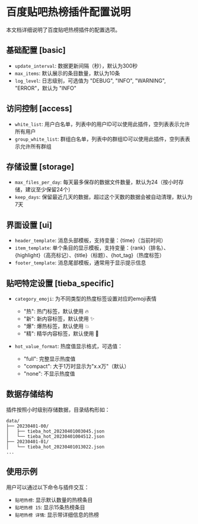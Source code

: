 # 百度贴吧热榜插件配置说明

本文档详细说明了百度贴吧热榜插件的配置选项。

## 基础配置 [basic]

- `update_interval`: 数据更新间隔（秒），默认为300秒
- `max_items`: 默认展示的条目数量，默认为10条
- `log_level`: 日志级别，可选值为 "DEBUG", "INFO", "WARNING", "ERROR"，默认为 "INFO"

## 访问控制 [access]

- `white_list`: 用户白名单，列表中的用户ID可以使用此插件，空列表表示允许所有用户
- `group_white_list`: 群组白名单，列表中的群组ID可以使用此插件，空列表表示允许所有群组

## 存储设置 [storage]

- `max_files_per_day`: 每天最多保存的数据文件数量，默认为24（按小时存储，建议至少保留24个）
- `keep_days`: 保留最近几天的数据，超过这个天数的数据会被自动清理，默认为7天

## 界面设置 [ui]

- `header_template`: 消息头部模板，支持变量：{time}（当前时间）
- `item_template`: 单个条目的显示模板，支持变量：{rank}（排名）、{highlight}（高亮标记）、{title}（标题）、{hot_tag}（热度标签）
- `footer_template`: 消息尾部模板，通常用于显示提示信息

## 贴吧特定设置 [tieba_specific]

- `category_emoji`: 为不同类型的热度标签设置对应的emoji表情
  - "热": 热门标签，默认使用 🔥
  - "新": 新内容标签，默认使用 ✨
  - "爆": 爆热标签，默认使用 💥
  - "精": 精华内容标签，默认使用 💎

- `hot_value_format`: 热度值显示格式，可选值：
  - "full": 完整显示热度值
  - "compact": 大于1万时显示为"x.x万"（默认）
  - "none": 不显示热度值

## 数据存储结构

插件按照小时级别存储数据，目录结构形如：

```
data/
├── 20230401-00/
│   ├── tieba_hot_20230401003045.json
│   └── tieba_hot_20230401004512.json
├── 20230401-01/
│   └── tieba_hot_20230401013022.json
...
```

## 使用示例

用户可以通过以下命令与插件交互：

- `贴吧热榜`: 显示默认数量的热榜条目
- `贴吧热榜 15`: 显示15条热榜条目
- `贴吧热榜 详情`: 显示带详细信息的热榜 